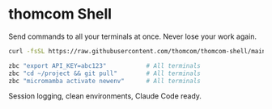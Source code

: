 # thomcom Shell

Send commands to all your terminals at once. Never lose your work again.

```bash
curl -fsSL https://raw.githubusercontent.com/thomcom/thomcom-shell/main/install.sh | bash
```

```bash
zbc "export API_KEY=abc123"           # All terminals
zbc "cd ~/project && git pull"        # All terminals  
zbc "micromamba activate newenv"      # All terminals
```

Session logging, clean environments, Claude Code ready.